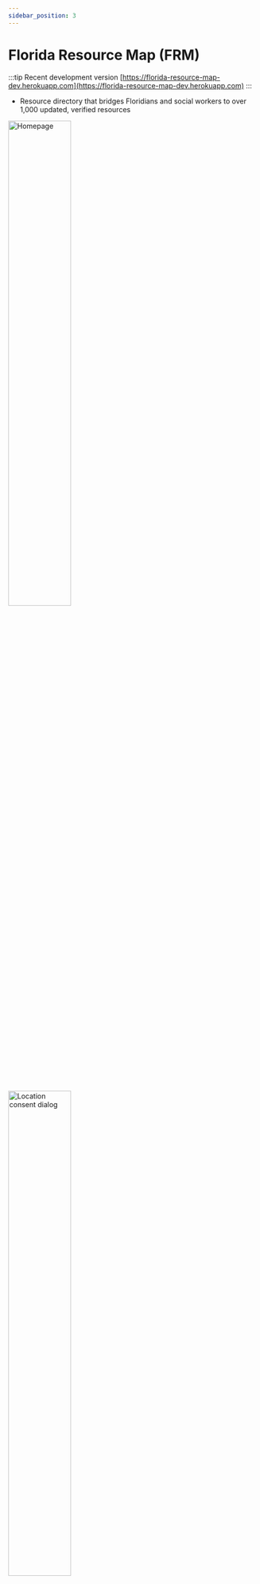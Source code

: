```yaml
---
sidebar_position: 3
---
```


# Florida Resource Map (FRM)

:::tip Recent development version
[https://florida-resource-map-dev.herokuapp.com](https://florida-resource-map-dev.herokuapp.com)
:::

- Resource directory that bridges Floridians and social workers to over 1,000 updated, verified resources

<p float="left">
  <img alt="Homepage" src="https://portfolio-lukexli-com.s3.us-east-1.amazonaws.com/img/frm-homepage.jpg" width="50%" />
  <img alt="Location consent dialog" src="https://portfolio-lukexli-com.s3.us-east-1.amazonaws.com/img/frm-welcome_pop_up.jpg" width="50%" /> 
</p>

<p float="left">
  <img alt="Resource search results" src="https://portfolio-lukexli-com.s3.us-east-1.amazonaws.com/img/frm-search_results.jpg" width="50%" />
  <img alt="Location consent dialog" src="https://portfolio-lukexli-com.s3.us-east-1.amazonaws.com/img/frm-search_filters.jpg" width="50%" />
  Search for and filter resources
</p>

<p float="left">
  <img alt="Resource details page" src="https://portfolio-lukexli-com.s3.us-east-1.amazonaws.com/img/frm-resource_details.jpg" width="50%" />
  <img alt="Resource owner sign in page" src="https://portfolio-lukexli-com.s3.us-east-1.amazonaws.com/img/frm-manage_pop_up.jpg" width="50%" />
  View resource details
</p>

<p float="left">
  <img alt="Homepage" src="https://portfolio-lukexli-com.s3.us-east-1.amazonaws.com/img/frm-manage_sign_in.jpg" width="50%" />
  <img alt="Location consent dialog" src="https://portfolio-lukexli-com.s3.us-east-1.amazonaws.com/img/frm-manage_dashboard.jpg" width="50%" />
  Resource owners sign in to update their resources
</p>
